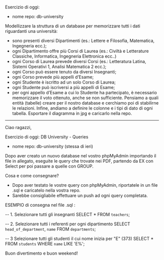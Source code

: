Esercizio di oggi:
- nome repo: db-university

Modellizzare la struttura di un database per memorizzare tutti i dati riguardanti una università:
- sono presenti diversi Dipartimenti (es.: Lettere e Filosofia, Matematica, Ingegneria ecc.);
- ogni Dipartimento offre più Corsi di Laurea (es.: Civiltà e Letterature Classiche, Informatica, Ingegneria Elettronica ecc..)
- ogni Corso di Laurea prevede diversi Corsi (es.: Letteratura Latina, Sistemi Operativi 1, Analisi Matematica 2 ecc.);
- ogni Corso può essere tenuto da diversi Insegnanti;
- ogni Corso prevede più appelli d’Esame;
- ogni Studente è iscritto ad un solo Corso di Laurea;
- ogni Studente può iscriversi a più appelli di Esame;
- per ogni appello d’Esame a cui lo Studente ha partecipato, è necessario memorizzare il voto ottenuto, anche se non sufficiente.
Pensiamo a quali entità (tabelle) creare per il nostro database e cerchiamo poi di stabilirne le relazioni.
Infine, andiamo a definire le colonne e i tipi di dato di ogni tabella.
Esportare il diagramma in jpg e caricarlo nella repo.

---

Ciao ragazzi,

Esercizio di oggi: DB University - Queries
- nome repo: db-university (stessa di ieri)

Dopo aver creato un nuovo database nel vostro phpMyAdmin importando il file in allegato, eseguite le query che trovate nei PDF, partendo da EX con Select per poi passare a quelle con GROUP.

Cosa  e come consegnare?
- Dopo aver testato le vostre query con phpMyAdmin, riportatele in un file .sql e caricatelo nella vostra repo.
- Sarebbe consigliabile effettuare un push ad ogni query completata.

ESEMPIO di consegna nel file .sql :

-- 1. Selezionare tutti gli insegnanti 
SELECT * FROM `teachers`;

-- 2. Selezionare tutti i referenti per ogni dipartimento
SELECT `head_of_department`, `name` FROM `departments`;

-- 3 Selezionare tutti gli studenti il cui nome inizia per "E" (373)
SELECT * FROM `students` WHERE `name` LIKE 'E%';

Buon divertimento e buon weekend!